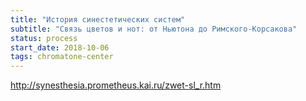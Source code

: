 ```yaml
---
title: "История синестетических систем"
subtitle: "Связь цветов и нот: от Ньютона до Римского-Корсакова"
status: process
start_date: 2018-10-06
tags: chromatone-center
---
```


http://synesthesia.prometheus.kai.ru/zwet-sl_r.htm
